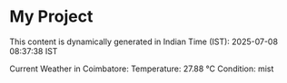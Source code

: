 # My Project

This content is dynamically generated in Indian Time (IST): 2025-07-08 08:37:38 IST


Current Weather in Coimbatore:
Temperature: 27.88 °C
Condition: mist
